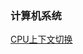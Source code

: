 ### 计算机系统  
[CPU上下文切换](https://github.com/renpeng00/Tech-Blog/blob/master/src/CPU%E4%B8%8A%E4%B8%8B%E6%96%87%E5%88%87%E6%8D%A2.md)  
